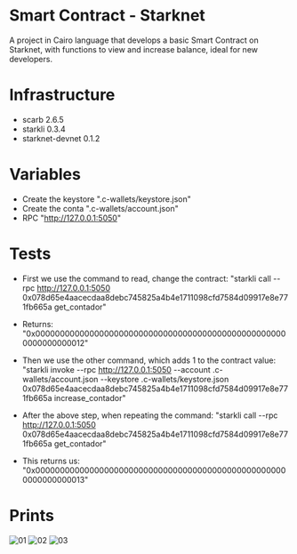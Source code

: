# Smart Contract - Starknet
A project in Cairo language that develops a basic Smart Contract on Starknet, with functions to view and increase balance, ideal for new developers.

# Infrastructure
- scarb 2.6.5
- starkli 0.3.4
- starknet-devnet 0.1.2

# Variables 
- Create the keystore ".c-wallets/keystore.json"
- Create the conta ".c-wallets/account.json"
- RPC "http://127.0.0.1:5050"

# Tests
- First we use the command to read, change the contract:
  "starkli call --rpc http://127.0.0.1:5050 0x078d65e4aacecdaa8debc745825a4b4e1711098cfd7584d09917e8e771fb665a get_contador"
  
- Returns:
  "0x0000000000000000000000000000000000000000000000000000000000000012"
  
- Then we use the other command, which adds 1 to the contract value:
  "starkli invoke --rpc http://127.0.0.1:5050 --account .c-wallets/account.json --keystore .c-wallets/keystore.json 0x078d65e4aacecdaa8debc745825a4b4e1711098cfd7584d09917e8e771fb665a increase_contador"
  
- After the above step, when repeating the command:
  "starkli call --rpc http://127.0.0.1:5050 0x078d65e4aacecdaa8debc745825a4b4e1711098cfd7584d09917e8e771fb665a get_contador"
  
- This returns us:
  "0x0000000000000000000000000000000000000000000000000000000000000013"

# Prints

![01](https://github.com/user-attachments/assets/7fbc8c44-6258-4129-9420-4efdcf0310a0)
![02](https://github.com/user-attachments/assets/3076e580-aa7d-4627-bbfe-2eea25033b5e)
![03](https://github.com/user-attachments/assets/7a0dc03e-f38a-47b4-b195-ffa7dac13f1f)





